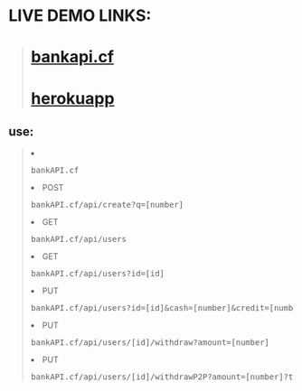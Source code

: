 # LIVE DEMO LINKS: 
> <h1><a href="https://bankapi.cf">bankapi.cf</a></h1>
> <h1><a href="https://calm-refuge-11234.herokuapp.com/">herokuapp</a></h1>

## use: 
> <li><pre>bankAPI.cf</pre></li>
> <li>POST <pre>bankAPI.cf/api/create?q=[number]</pre></li>
> <li>GET <pre>bankAPI.cf/api/users</pre></li>
> <li>GET <pre>bankAPI.cf/api/users?id=[id]</pre></li>
> <li>PUT <pre>bankAPI.cf/api/users?id=[id]&cash=[number]&credit=[number]</pre></li>
> <li>PUT <pre>bankAPI.cf/api/users/[id]/withdraw?amount=[number]</pre></li>
> <li>PUT <pre>bankAPI.cf/api/users/[id]/withdrawP2P?amount=[number]?to=[id]</pre></li>
